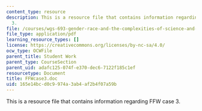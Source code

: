 ```yaml
---
content_type: resource
description: This is a resource file that contains information regarding FFW case
  3.
file: /courses/wgs-693-gender-race-and-the-complexities-of-science-and-technology-a-problem-based-learning-experiment-spring-2009/165e14bcd0c9974a3ab4af2b4f07a59b_MITWGS_693S09_sw02_Genetic.pdf
file_type: application/pdf
learning_resource_types: []
license: https://creativecommons.org/licenses/by-nc-sa/4.0/
ocw_type: OCWFile
parent_title: Student Work
parent_type: CourseSection
parent_uid: adafc125-074f-e370-dec6-7122f185c1ef
resourcetype: Document
title: FFWcase3.doc
uid: 165e14bc-d0c9-974a-3ab4-af2b4f07a59b
---
```

This is a resource file that contains information regarding FFW case 3.